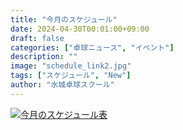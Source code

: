 ```yaml
---
title: "今月のスケジュール"
date: 2024-04-30T00:01:00+09:00
draft: false
categories: ["卓球ニュース", "イベント"]
description: ""
image: "schedule_link2.jpg"
tags: ["スケジュール", "New"]
author: "水城卓球スクール"
---
```


<a class="" href="/images/blog/mtts_schedule05.pdf"><img src="/images/blog/2024_05.jpg" alt="今月のスケジュール表" /></a>
